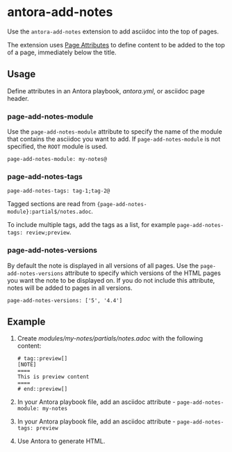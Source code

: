 # antora-add-notes

Use the `antora-add-notes` extension to add asciidoc into the top of pages.

The extension uses [Page Attributes](https://docs.antora.org/antora/2.3/page/page-attributes/) to define content to be added to the top of a page, immediately below the title.

## Usage

Define attributes in an Antora playbook, _antora.yml_, or asciidoc page header.

### page-add-notes-module

Use the `page-add-notes-module` attribute to specify the name of the module that contains the asciidoc you want to add. If `page-add-notes-module` is not specified, the `ROOT` module is used.

```
page-add-notes-module: my-notes@
```

### page-add-notes-tags

```
page-add-notes-tags: tag-1;tag-2@
```

Tagged sections are read from `{page-add-notes-module}:partial$/notes.adoc`.

To include multiple tags, add the tags as a list, for example `page-add-notes-tags: review;preview`.


### page-add-notes-versions

By default the note is displayed in all versions of all pages.
Use the `page-add-notes-versions` attribute to specify which versions of the HTML pages you want the note to be displayed on.
If you do not include this attribute, notes will be added to pages in all versions. 

```
page-add-notes-versions: ['5', '4.4']
```

## Example

1. Create _modules/my-notes/partials/notes.adoc_ with the following content:

    ```
    # tag::preview[]
    [NOTE]
    ====
    This is preview content
    ====
    # end::preview[]
    ```

2. In your Antora playbook file, add an asciidoc attribute - `page-add-notes-module: my-notes`
3. In your Antora playbook file, add an asciidoc attribute - `page-add-notes-tags: preview`
3. Use Antora to generate HTML.